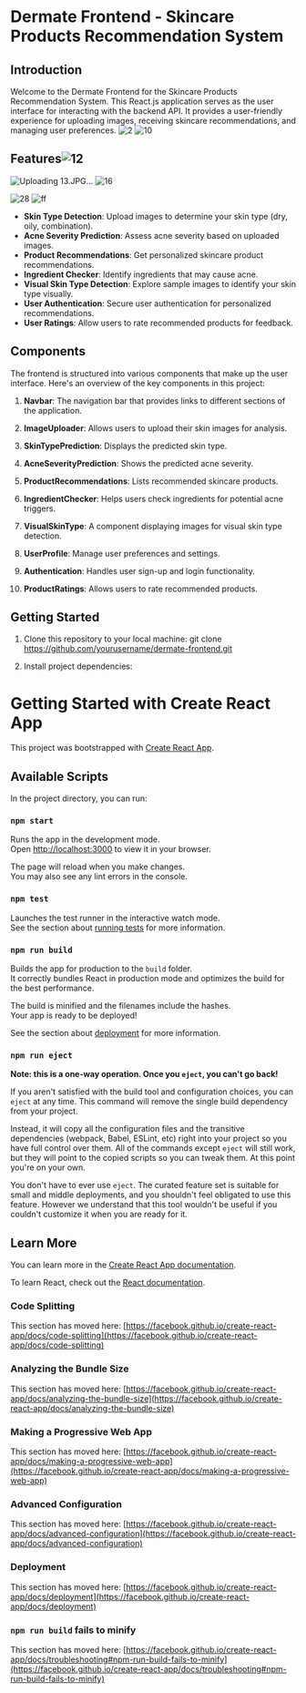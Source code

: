 # Dermate Frontend - Skincare Products Recommendation System

## Introduction

Welcome to the Dermate Frontend for the Skincare Products Recommendation System. This React.js application serves as the user interface for interacting with the backend API. It provides a user-friendly experience for uploading images, receiving skincare recommendations, and managing user preferences.
![2](https://github.com/HafsaBashir2001/create-react-app/assets/143214771/5867154c-cd1b-4165-9da3-5766e77e428e)
![10](https://github.com/HafsaBashir2001/create-react-app/assets/143214771/42f5a1f5-a576-4607-9e89-5a29ac87ec1a)

## Features![12](https://github.com/HafsaBashir2001/create-react-app/assets/143214771/1d85fe9b-692c-461d-8469-239237c5725f)
![Uploading 13.JPG…]()
![16](https://github.com/HafsaBashir2001/create-react-app/assets/143214771/c1b59e50-a730-4066-82f1-981e1def1f1c)

![28](https://github.com/HafsaBashir2001/create-react-app/assets/143214771/e336e3c7-2ceb-4aca-94a5-c1666582075d)
![ff](https://github.com/HafsaBashir2001/create-react-app/assets/143214771/8bf99a4e-1fd3-49ee-b424-7b5300fb22c4)

- **Skin Type Detection**: Upload images to determine your skin type (dry, oily, combination).
- **Acne Severity Prediction**: Assess acne severity based on uploaded images.
- **Product Recommendations**: Get personalized skincare product recommendations.
- **Ingredient Checker**: Identify ingredients that may cause acne.
- **Visual Skin Type Detection**: Explore sample images to identify your skin type visually.
- **User Authentication**: Secure user authentication for personalized recommendations.
- **User Ratings**: Allow users to rate recommended products for feedback.

## Components

The frontend is structured into various components that make up the user interface. Here's an overview of the key components in this project:

1. **Navbar**: The navigation bar that provides links to different sections of the application.

2. **ImageUploader**: Allows users to upload their skin images for analysis.

3. **SkinTypePrediction**: Displays the predicted skin type.

4. **AcneSeverityPrediction**: Shows the predicted acne severity.

5. **ProductRecommendations**: Lists recommended skincare products.

6. **IngredientChecker**: Helps users check ingredients for potential acne triggers.

7. **VisualSkinType**: A component displaying images for visual skin type detection.

8. **UserProfile**: Manage user preferences and settings.

9. **Authentication**: Handles user sign-up and login functionality.

10. **ProductRatings**: Allows users to rate recommended products.

## Getting Started

1. Clone this repository to your local machine:
git clone https://github.com/yourusername/dermate-frontend.git

2. Install project dependencies:

# Getting Started with Create React App

This project was bootstrapped with [Create React App](https://github.com/facebook/create-react-app).

## Available Scripts

In the project directory, you can run:

### `npm start`

Runs the app in the development mode.\
Open [http://localhost:3000](http://localhost:3000) to view it in your browser.

The page will reload when you make changes.\
You may also see any lint errors in the console.

### `npm test`

Launches the test runner in the interactive watch mode.\
See the section about [running tests](https://facebook.github.io/create-react-app/docs/running-tests) for more information.

### `npm run build`

Builds the app for production to the `build` folder.\
It correctly bundles React in production mode and optimizes the build for the best performance.

The build is minified and the filenames include the hashes.\
Your app is ready to be deployed!

See the section about [deployment](https://facebook.github.io/create-react-app/docs/deployment) for more information.


### `npm run eject`

**Note: this is a one-way operation. Once you `eject`, you can't go back!**

If you aren't satisfied with the build tool and configuration choices, you can `eject` at any time. This command will remove the single build dependency from your project.

Instead, it will copy all the configuration files and the transitive dependencies (webpack, Babel, ESLint, etc) right into your project so you have full control over them. All of the commands except `eject` will still work, but they will point to the copied scripts so you can tweak them. At this point you're on your own.

You don't have to ever use `eject`. The curated feature set is suitable for small and middle deployments, and you shouldn't feel obligated to use this feature. However we understand that this tool wouldn't be useful if you couldn't customize it when you are ready for it.

## Learn More

You can learn more in the [Create React App documentation](https://facebook.github.io/create-react-app/docs/getting-started).

To learn React, check out the [React documentation](https://reactjs.org/).

### Code Splitting

This section has moved here: [https://facebook.github.io/create-react-app/docs/code-splitting](https://facebook.github.io/create-react-app/docs/code-splitting)

### Analyzing the Bundle Size

This section has moved here: [https://facebook.github.io/create-react-app/docs/analyzing-the-bundle-size](https://facebook.github.io/create-react-app/docs/analyzing-the-bundle-size)

### Making a Progressive Web App

This section has moved here: [https://facebook.github.io/create-react-app/docs/making-a-progressive-web-app](https://facebook.github.io/create-react-app/docs/making-a-progressive-web-app)

### Advanced Configuration

This section has moved here: [https://facebook.github.io/create-react-app/docs/advanced-configuration](https://facebook.github.io/create-react-app/docs/advanced-configuration)

### Deployment

This section has moved here: [https://facebook.github.io/create-react-app/docs/deployment](https://facebook.github.io/create-react-app/docs/deployment)

### `npm run build` fails to minify

This section has moved here: [https://facebook.github.io/create-react-app/docs/troubleshooting#npm-run-build-fails-to-minify](https://facebook.github.io/create-react-app/docs/troubleshooting#npm-run-build-fails-to-minify)
